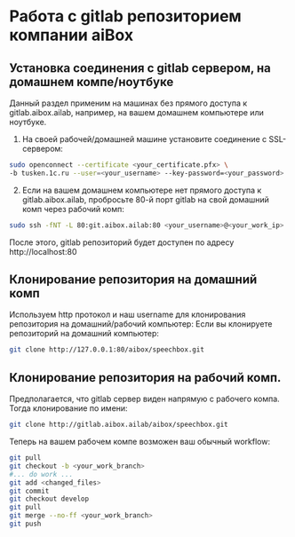 
# Работа с gitlab репозиторием компании aiBox

## Установка соединения с gitlab сервером, на домашнем компе/ноутбуке
Данный раздел применим на машинах без прямого доступа к gitlab.aibox.ailab, например,
на вашем домашнем компьютере или ноутбуке.
1. На своей рабочей/домашней машине установите соединение с SSL-сервером:
``` bash
sudo openconnect --certificate <your_certificate.pfx> \
-b tusken.1c.ru --user=<your_username> --key-password=<your_password>
```
2. Если на вашем домашнем компьютере нет прямого доступа к gitlab.aibox.ailab,
пробросьте 80-й порт gitlab на свой домашний комп через рабочий комп:
``` bash
sudo ssh -fNT -L 80:git.aibox.ailab:80 <your_username>@<your_work_ip>
```
После этого, gitlab репозиторий будет доступен по адресу http://localhost:80

## Клонирование репозитория на домашний комп
Используем http протокол и наш username для клонирования репозитория на
домашний/рабочий компьютер:
Если вы клонируете репозиторий на домашний компьютер:
``` bash
git clone http://127.0.0.1:80/aibox/speechbox.git
```

## Клонирование репозитория на рабочий комп.
Предполагается, что gitlab сервер виден напрямую с рабочего компа.
Тогда клонирование по имени:
```bash
git clone http://gitlab.aibox.ailab/aibox/speechbox.git
```
Теперь на вашем рабочем компе возможен ваш обычный workflow:
``` bash
git pull
git checkout -b <your_work_branch>
#... do work ...
git add <changed_files>
git commit
git checkout develop
git pull
git merge --no-ff <your_work_branch>
git push
```
